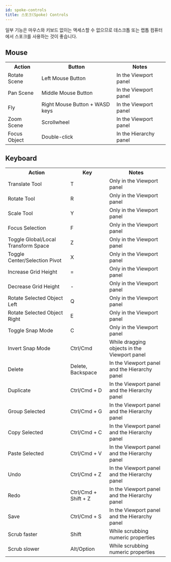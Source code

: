 ```yaml
---
id: spoke-controls
title: 스포크(Spoke) Controls
---
```


일부 기능은 마우스와 키보드 없이는 액세스할 수 없으므로 데스크톱 또는 랩톱 컴퓨터에서 스포크를 사용하는 것이 좋습니다.

## Mouse
<table>
<tr>
<th> Action </th>			<th> Button </th>					<th> Notes </th>
</tr>
<tr>
<td> Rotate Scene </td>		<td> Left Mouse Button </td>				<td> In the Viewport panel </td>
</tr>
<tr>
<td> Pan Scene </td>		<td> Middle Mouse Button </td>				<td> In the Viewport panel </td>
</tr>
<tr>
<td> Fly </td>		<td> Right Mouse Button + WASD keys </td>				<td> In the Viewport panel </td>
</tr>
<tr>
<td> Zoom Scene </td>		<td> Scrollwheel </td>					<td> In the Viewport panel </td>
</tr>
<tr>
<td> Focus Object </td>		<td> Double-click </td>					<td> In the Hierarchy panel </td>
</tr>
</table> 

## Keyboard
<table>
<tr>
<th> Action </th>			<th> Key </th>						<th> Notes </th>
</tr>
<tr>
<td> Translate Tool </td>		<td> T </td>					<td> Only in the Viewport panel </td>
</tr>
<tr>
<td> Rotate Tool </td>		<td> R </td>					<td> Only in the Viewport panel </td>
</tr>
<tr>
<td> Scale Tool </td>		<td> Y </td>					<td> Only in the Viewport panel </td>
</tr>
<tr>
<td> Focus Selection </td>		<td> F </td>					<td> Only in the Viewport panel </td>
</tr>
<tr>
<td> Toggle Global/Local Transform Space</td>	<td> Z </td>					<td> Only in the Viewport panel </td>
</tr>
<tr>
<td> Toggle Center/Selection Pivot </td>		<td> X </td>					<td> Only in the Viewport panel </td>
</tr>
<tr>
<td> Increase Grid Height</td>		<td> = </td>					<td> Only in the Viewport panel </td>
</tr>
<tr>
<td> Decrease Grid Height</td>		<td> - </td>					<td> Only in the Viewport panel </td>
</tr>
<tr>
<td> Rotate Selected Object Left</td>		<td> Q </td>					<td> Only in the Viewport panel </td>
</tr>
<tr>
<td> Rotate Selected Object Right</td>		<td> E </td>					<td> Only in the Viewport panel </td>
</tr>
<tr>
<td> Toggle Snap Mode </td>		<td> C </td>					<td> Only in the Viewport panel </td>
</tr>
<tr>
<td> Invert Snap Mode </td>		<td> Ctrl/Cmd </td>				<td> While dragging objects in the Viewport panel </td>
</tr>
<tr>
<td> Delete </td>			<td> Delete, Backspace </td>	<td> In the Viewport panel and the Hierarchy panel </td>
</tr>
<tr>
<td> Duplicate </td>		<td> Ctrl/Cmd + D </td>			<td> In the Viewport panel and the Hierarchy panel </td>
</tr>
<tr>
<td> Group Selected </td>		<td> Ctrl/Cmd + G </td>			<td> In the Viewport panel and the Hierarchy panel </td>
</tr>
<tr>
<td> Copy Selected </td>		<td> Ctrl/Cmd + C </td>			<td> In the Viewport panel and the Hierarchy panel </td>
</tr>
<tr>
<td> Paste Selected </td>		<td> Ctrl/Cmd + V </td>			<td> In the Viewport panel and the Hierarchy panel </td>
</tr>
<tr>
<td> Undo </td>			<td> Ctrl/Cmd + Z </td>			<td> In the Viewport panel and the Hierarchy panel </td>
</tr>
<tr>
<td> Redo </td>			<td> Ctrl/Cmd + Shift + Z </td>		<td> In the Viewport panel and the Hierarchy panel </td>
</tr>
<tr>
<td> Save </td>			<td> Ctrl/Cmd + S </td>			<td> In the Viewport panel and the Hierarchy panel </td>
</tr>
<tr>
<td> Scrub faster </td>		<td> Shift </td>				<td> While scrubbing numeric properties </td>
</tr>
<tr>
<td> Scrub slower </td>		<td> Alt/Option </td>				<td> While scrubbing numeric properties </td>
</tr>
</table>

